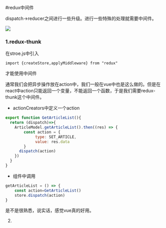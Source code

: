 #redux中间件

dispatch->reducer之间进行一些升级。进行一些特殊的处理就需要中间件。

![](https://hansu-1253325863.cos.ap-shanghai.myqcloud.com/newblog/markdown/react/%E4%B8%AD%E9%97%B4%E4%BB%B6.jpg)

### 1.redux-thunk



在stroe.js中引入

```
import {createStore,applyMiddleware} from "redux"
```

才能使用中间件

通常我们会把异步操作放在action中，我们一般在vue中也是这么做的。但是在react中action只能返回一个变量，不能返回一个函数，于是我们需要redux-thunk这个中间件。

* actionCreators中定义一个action

```jsx
export function GetArticleList(){
  return (dispatch)=>{
    ArticleModel.getArticleList().then((res) => {
        const action = {
             type: SET_ARTICLE,
             value: res.data
        }
      dispatch(action)
    })
  }
}
```

* 组件中调用

```jsx
getArticleList = () => {
    const action=GetArticleList()
    store.dispatch(action)
}
```

是不是很熟悉，说实话，感觉vue真的好用。



2.

